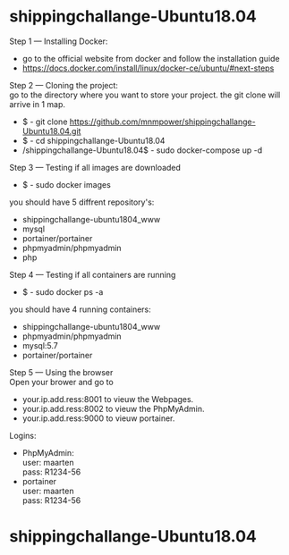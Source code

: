 # shippingchallange-Ubuntu18.04

Step 1 — Installing Docker:  
- go to the official website from docker and follow the installation guide  
- https://docs.docker.com/install/linux/docker-ce/ubuntu/#next-steps  
    
Step 2 — Cloning the project:  
    go to the directory where you want to store your project. the git clone will arrive in 1 map.  
- $ - git clone https://github.com/mnmpower/shippingchallange-Ubuntu18.04.git  
- $ - cd shippingchallange-Ubuntu18.04  
- /shippingchallange-Ubuntu18.04$ - sudo docker-compose up -d  

Step 3 — Testing if all images are downloaded  
- $ - sudo docker images  

you should have 5 diffrent repository's:  
   - shippingchallange-ubuntu1804_www
   - mysql
   - portainer/portainer
   - phpmyadmin/phpmyadmin
   - php

Step 4 — Testing if all containers are running  
- $ - sudo docker ps -a

you should have 4 running containers:
   - shippingchallange-ubuntu1804_www
   - phpmyadmin/phpmyadmin
   - mysql:5.7
   - portainer/portainer

Step 5 — Using the browser  
Open your brower and go to
   - your.ip.add.ress:8001 to vieuw the Webpages.
   - your.ip.add.ress:8002 to vieuw the PhpMyAdmin.
   - your.ip.add.ress:9000 to vieuw portainer.

  Logins:  
- PhpMyAdmin:  
user: maarten  
pass: R1234-56  
- portainer  
user: maarten  
pass: R1234-56  

# shippingchallange-Ubuntu18.04
